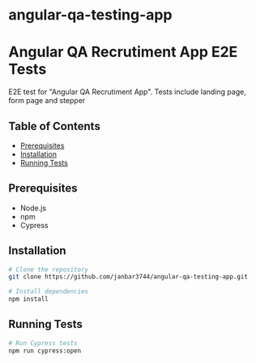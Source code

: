 # angular-qa-testing-app

# Angular QA Recrutiment App E2E Tests 

E2E test for "Angular QA Recrutiment App".
Tests include landing page, form page and stepper

## Table of Contents

- [Prerequisites](#prerequisites)
- [Installation](#installation)
- [Running Tests](#running-tests)

## Prerequisites

- Node.js 
- npm
- Cypress

## Installation

```bash
# Clone the repository
git clone https://github.com/janbar3744/angular-qa-testing-app.git

# Install dependencies
npm install
```

## Running Tests
```bash
# Run Cypress tests
npm run cypress:open
```
